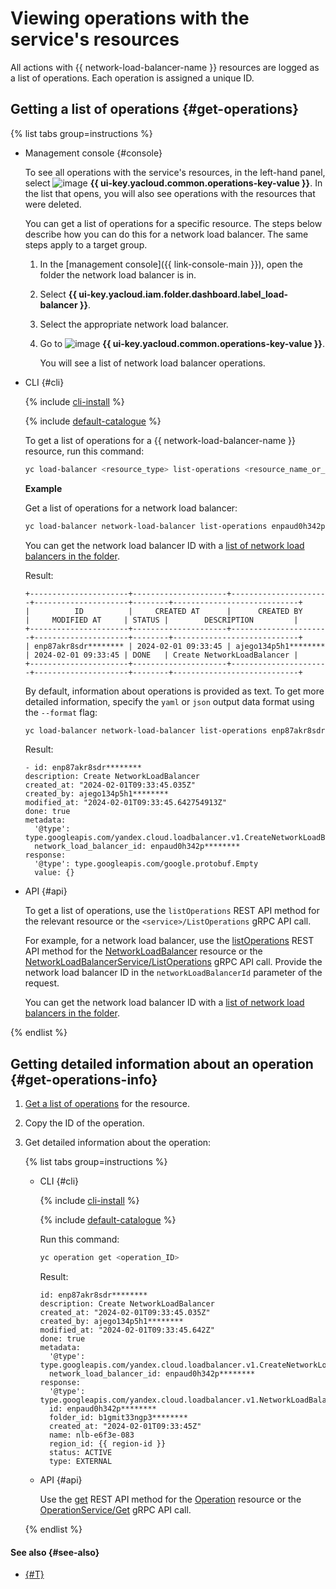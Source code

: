 # Viewing operations with the service's resources

All actions with {{ network-load-balancer-name }} resources are logged as a list of operations. Each operation is assigned a unique ID.

## Getting a list of operations {#get-operations}

{% list tabs group=instructions %}

- Management console {#console}

  To see all operations with the service's resources, in the left-hand panel, select ![image](../../_assets/operations.svg) **{{ ui-key.yacloud.common.operations-key-value }}**. In the list that opens, you will also see operations with the resources that were deleted.

  You can get a list of operations for a specific resource. The steps below describe how you can do this for a network load balancer. The same steps apply to a target group.

  1. In the [management console]({{ link-console-main }}), open the folder the network load balancer is in.
  1. Select **{{ ui-key.yacloud.iam.folder.dashboard.label_load-balancer }}**.
  1. Select the appropriate network load balancer.
  1. Go to ![image](../../_assets/operations.svg) **{{ ui-key.yacloud.common.operations-key-value }}**.

      You will see a list of network load balancer operations.

- CLI {#cli}

  {% include [cli-install](../../_includes/cli-install.md) %}

  {% include [default-catalogue](../../_includes/default-catalogue.md) %}

  To get a list of operations for a {{ network-load-balancer-name }} resource, run this command:

  ```bash
  yc load-balancer <resource_type> list-operations <resource_name_or_ID>
  ```

  **Example**

  Get a list of operations for a network load balancer:

  ```bash
  yc load-balancer network-load-balancer list-operations enpaud0h342p********
  ```

  You can get the network load balancer ID with a [list of network load balancers in the folder](load-balancer-list.md#list).

  Result:

  ```text
  +----------------------+---------------------+----------------------+---------------------+--------+----------------------------+
  |          ID          |     CREATED AT      |      CREATED BY      |     MODIFIED AT     | STATUS |        DESCRIPTION         |
  +----------------------+---------------------+----------------------+---------------------+--------+----------------------------+
  | enp87akr8sdr******** | 2024-02-01 09:33:45 | ajego134p5h1******** | 2024-02-01 09:33:45 | DONE   | Create NetworkLoadBalancer |
  +----------------------+---------------------+----------------------+---------------------+--------+----------------------------+
  ```

  By default, information about operations is provided as text. To get more detailed information, specify the `yaml` or `json` output data format using the `--format` flag:

  ```bash
  yc load-balancer network-load-balancer list-operations enp87akr8sdr******** --format yaml
  ```

  Result:

  ```text
  - id: enp87akr8sdr********
  description: Create NetworkLoadBalancer
  created_at: "2024-02-01T09:33:45.035Z"
  created_by: ajego134p5h1********
  modified_at: "2024-02-01T09:33:45.642754913Z"
  done: true
  metadata:
    '@type': type.googleapis.com/yandex.cloud.loadbalancer.v1.CreateNetworkLoadBalancerMetadata
    network_load_balancer_id: enpaud0h342p********
  response:
    '@type': type.googleapis.com/google.protobuf.Empty
    value: {}
  ```

- API {#api}

  To get a list of operations, use the `listOperations` REST API method for the relevant resource or the `<service>/ListOperations` gRPC API call.

  For example, for a network load balancer, use the [listOperations](../api-ref/NetworkLoadBalancer/listOperations.md) REST API method for the [NetworkLoadBalancer](../api-ref/NetworkLoadBalancer/index.md) resource or the [NetworkLoadBalancerService/ListOperations](../api-ref/grpc/network_load_balancer_service.md#ListOperations) gRPC API call. Provide the network load balancer ID in the `networkLoadBalancerId` parameter of the request.

  You can get the network load balancer ID with a [list of network load balancers in the folder](load-balancer-list.md#list).

{% endlist %}

## Getting detailed information about an operation {#get-operations-info}

1. [Get a list of operations](#get-operations) for the resource.
1. Copy the ID of the operation.
1. Get detailed information about the operation:

    {% list tabs group=instructions %}

    - CLI {#cli}

      {% include [cli-install](../../_includes/cli-install.md) %}

      {% include [default-catalogue](../../_includes/default-catalogue.md) %}

      Run this command:

      ```bash
      yc operation get <operation_ID>
      ```

      Result:

      ```text
      id: enp87akr8sdr********
      description: Create NetworkLoadBalancer
      created_at: "2024-02-01T09:33:45.035Z"
      created_by: ajego134p5h1********
      modified_at: "2024-02-01T09:33:45.642Z"
      done: true
      metadata:
        '@type': type.googleapis.com/yandex.cloud.loadbalancer.v1.CreateNetworkLoadBalancerMetadata
        network_load_balancer_id: enpaud0h342p********
      response:
        '@type': type.googleapis.com/yandex.cloud.loadbalancer.v1.NetworkLoadBalancer
        id: enpaud0h342p********
        folder_id: b1gmit33ngp3********
        created_at: "2024-02-01T09:33:45Z"
        name: nlb-e6f3e-083
        region_id: {{ region-id }}
        status: ACTIVE
        type: EXTERNAL
      ```

    - API {#api}

      Use the [get](../api-ref/Operation/get.md) REST API method for the [Operation](../api-ref/Operation/index.md) resource or the [OperationService/Get](../api-ref/grpc/operation_service.md#Get) gRPC API call.

    {% endlist %}

#### See also {#see-also}

* [{#T}](../../api-design-guide/concepts/about-async.md)
